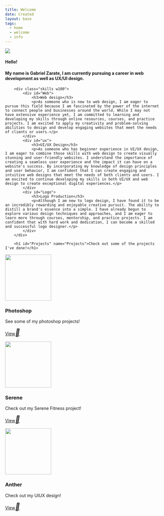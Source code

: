 ```yaml
---
title: Welcome
date: Created
layout: base
tags:
  - home
  - welcome
  - info
---
```

<div class="intro-banner"> 
            <div id="intro-image">
                <img src="/images/me.jpg">
            </div>
            <div id="intro-text">
                <h4>Hello!</h4>
                <h4>My name is Gabriel Zarate, I am currently pursuing a career in web development as well as UX/UI design.</h4>
            </div>
        </div>  

        <div class="skills w100">
            <div id="Web">
                <h3>Web design</h3>
                <p>As someone who is new to web design, I am eager to pursue this field because I am fascinated by the power of the internet to connect people and businesses around the world. While I may not have extensive experience yet, I am committed to learning and developing my skills through online resources, courses, and practice projects. I am excited to apply my creativity and problem-solving abilities to design and develop engaging websites that meet the needs of clients or users.</p>
            </div>
            <div id="ux">
                <h3>UI/UX Design</h3>
                <p>As someone who has beginner experience in UI/UX design, I am eager to combine those skills with web design to create visually stunning and user-friendly websites. I understand the importance of creating a seamless user experience and the impact it can have on a website's success. By incorporating my knowledge of design principles and user behavior, I am confident that I can create engaging and intuitive web designs that meet the needs of both clients and users. I am excited to continue developing my skills in both UI/UX and web design to create exceptional digital experiences.</p>
            </div>
            <div id="Logo">
                <h3>Logo Production</h3>
                <p>Although I am new to logo design, I have found it to be an incredibly rewarding and enjoyable creative pursuit. The ability to distill a brand's essence into a simple. I have already begun to explore various design techniques and approaches, and I am eager to learn more through courses, mentorship, and practice projects. I am confident that with hard work and dedication, I can become a skilled and successful logo designer.</p>
            </div>
        </div>

        <h1 id="Projects" name="Projects">Check out some of the projects I've done!</h1>


<section class="Projects w100">

<div class="card">
    <img src="/images/ps.png" style="width: 150px;">
    <h3 style="size: 100px;">Photoshop</h3>
    <p>See some of my photoshop projects!</p>
    <div class="btn">
        <p><a href="/photoshop">View<i style="font-size:24px" class="fa">&#xf0a9;</i></a></p>
    </div>  
</div>
             

<!--logo section-->
<div class="card">
    <img src="/images/gym.png" style="width: 150px;">
    <h3 style="size: 100px;">Serene</h3>
    <p>Check out my Serene Fitness project!</p>
    <div class="btn">
        <p><a href="/logo">View<i style="font-size:24px" class="fa">&#xf0a9;</i></a></p>
    </div>  
</div>
 

<!---thid secton is overlapping the footer, remember to place grid in this section-->
<div class="card">
    <img src="/images/plant.png" style="width: 150px;">
    <h3 style="size: 100px;">Anther</h3>
    <p>Check out my UIUX design!</p>
    <div class="btn">
        <p><a href="/UXUI">View<i style="font-size:24px" class="fa">&#xf0a9;</i></a></p>
    </div>  
</div>
        </section>

        

